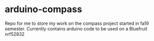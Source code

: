 # arduino-compass
Repo for me to store my work on the compass project started in fa19 semester. Currently contains arduino code to be used on a Bluefruit nrf52832
